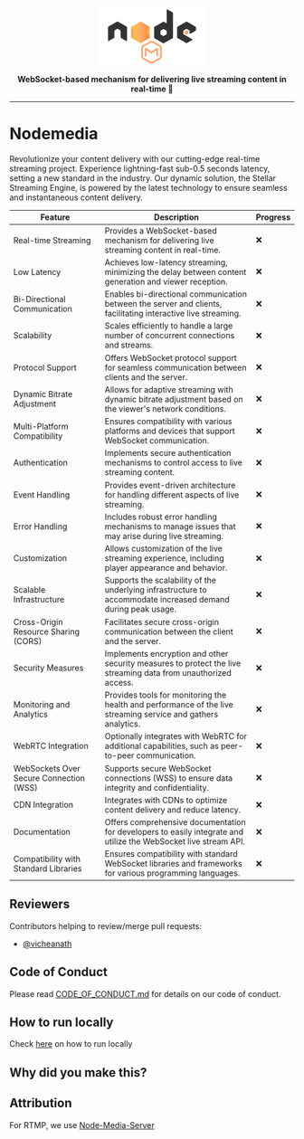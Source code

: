 <a href="https://dogehouse.tv"><p align="center">
<img height=100 src="logo.png"/>

</p></a>
<p align="center">
  <strong>WebSocket-based mechanism for delivering live streaming content in real-time 🚀</strong>
</p>

---

# Nodemedia
Revolutionize your content delivery with our cutting-edge real-time streaming project. Experience lightning-fast sub-0.5 seconds latency, setting a new standard in the industry. Our dynamic solution, the Stellar Streaming Engine, is powered by the latest technology to ensure seamless and instantaneous content delivery.


| Feature                                       | Description                                                                                                  | Progress |
| --------------------------------------------- | ------------------------------------------------------------------------------------------------------------ | -------- |
| Real-time Streaming                           | Provides a WebSocket-based mechanism for delivering live streaming content in real-time.                     |     :x:       |
| Low Latency                                   | Achieves low-latency streaming, minimizing the delay between content generation and viewer reception.         |     :x:       |
| Bi-Directional Communication                  | Enables bi-directional communication between the server and clients, facilitating interactive live streaming. |     :x:       |
| Scalability                                   | Scales efficiently to handle a large number of concurrent connections and streams.                           |     :x:       |
| Protocol Support                              | Offers WebSocket protocol support for seamless communication between clients and the server.                   |   :x:         |
| Dynamic Bitrate Adjustment                    | Allows for adaptive streaming with dynamic bitrate adjustment based on the viewer's network conditions.        |  :x:          |
| Multi-Platform Compatibility                  | Ensures compatibility with various platforms and devices that support WebSocket communication.               |    :x:        |
| Authentication                                | Implements secure authentication mechanisms to control access to live streaming content.                       |   :x:         |
| Event Handling                                | Provides event-driven architecture for handling different aspects of live streaming.                          |    :x:        |
| Error Handling                                | Includes robust error handling mechanisms to manage issues that may arise during live streaming.              |    :x:        |
| Customization                                 | Allows customization of the live streaming experience, including player appearance and behavior.              |    :x:        |
| Scalable Infrastructure                       | Supports the scalability of the underlying infrastructure to accommodate increased demand during peak usage. |     :x:       |
| Cross-Origin Resource Sharing (CORS)          | Facilitates secure cross-origin communication between the client and the server.                               |   :x:         |
| Security Measures                             | Implements encryption and other security measures to protect the live streaming data from unauthorized access. |   :x:         |
| Monitoring and Analytics                      | Provides tools for monitoring the health and performance of the live streaming service and gathers analytics.  |   :x:         |
| WebRTC Integration                            | Optionally integrates with WebRTC for additional capabilities, such as peer-to-peer communication.             |    :x:        |
| WebSockets Over Secure Connection (WSS)       | Supports secure WebSocket connections (WSS) to ensure data integrity and confidentiality.                      |    :x:        |
| CDN Integration                               | Integrates with CDNs to optimize content delivery and reduce latency.                                          |     :x:       |
| Documentation                                 | Offers comprehensive documentation for developers to easily integrate and utilize the WebSocket live stream API.|    :x:        |
| Compatibility with Standard Libraries         | Ensures compatibility with standard WebSocket libraries and frameworks for various programming languages.       |    :x:        |

## Reviewers

Contributors helping to review/merge pull requests:

- [@vicheanath](https://github.com/vicheanath)

## Code of Conduct

Please read [CODE_OF_CONDUCT.md](CODE_OF_CONDUCT.md) for details on our code of conduct.

## How to run locally

Check <a href="CONTRIBUTING.md">here</a> on how to run locally</a>

## Why did you make this?



## Attribution

For RTMP, we use [Node-Media-Server](https://github.com/illuspas/Node-Media-Server)